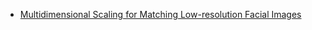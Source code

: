 

- [Multidimensional Scaling for Matching Low-resolution Facial Images](https://pdfs.semanticscholar.org/f6d1/16c39f054b4b00559bb39ce5f7f5931a26c5.pdf)
